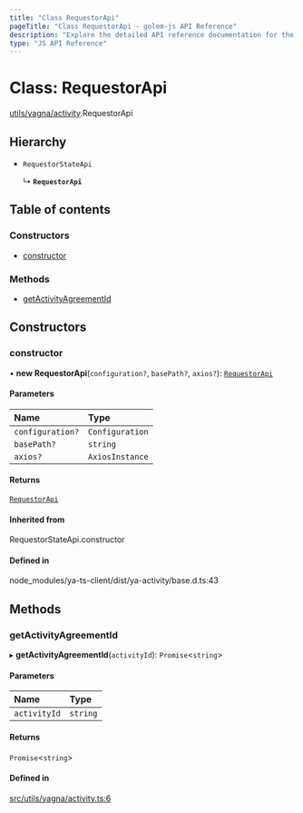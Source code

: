 ```yaml
---
title: "Class RequestorApi"
pageTitle: "Class RequestorApi - golem-js API Reference"
description: "Explore the detailed API reference documentation for the Class RequestorApi within the golem-js SDK for the Golem Network."
type: "JS API Reference"
---
```

# Class: RequestorApi

[utils/yagna/activity](../modules/utils_yagna_activity).RequestorApi

## Hierarchy

- `RequestorStateApi`

  ↳ **`RequestorApi`**

## Table of contents

### Constructors

- [constructor](utils_yagna_activity.RequestorApi#constructor)

### Methods

- [getActivityAgreementId](utils_yagna_activity.RequestorApi#getactivityagreementid)

## Constructors

### constructor

• **new RequestorApi**(`configuration?`, `basePath?`, `axios?`): [`RequestorApi`](utils_yagna_activity.RequestorApi)

#### Parameters

| Name | Type |
| :------ | :------ |
| `configuration?` | `Configuration` |
| `basePath?` | `string` |
| `axios?` | `AxiosInstance` |

#### Returns

[`RequestorApi`](utils_yagna_activity.RequestorApi)

#### Inherited from

RequestorStateApi.constructor

#### Defined in

node_modules/ya-ts-client/dist/ya-activity/base.d.ts:43

## Methods

### getActivityAgreementId

▸ **getActivityAgreementId**(`activityId`): `Promise`\<`string`\>

#### Parameters

| Name | Type |
| :------ | :------ |
| `activityId` | `string` |

#### Returns

`Promise`\<`string`\>

#### Defined in

[src/utils/yagna/activity.ts:6](https://github.com/golemfactory/golem-js/blob/4182943/src/utils/yagna/activity.ts#L6)
